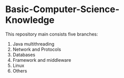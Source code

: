 # Basic-Computer-Science-Knowledge

This repository main consists five branches:

1. Java multithreading
2. Network and Protocols
3. Databases
4. Framework and middleware
5. Linux
6. Others

